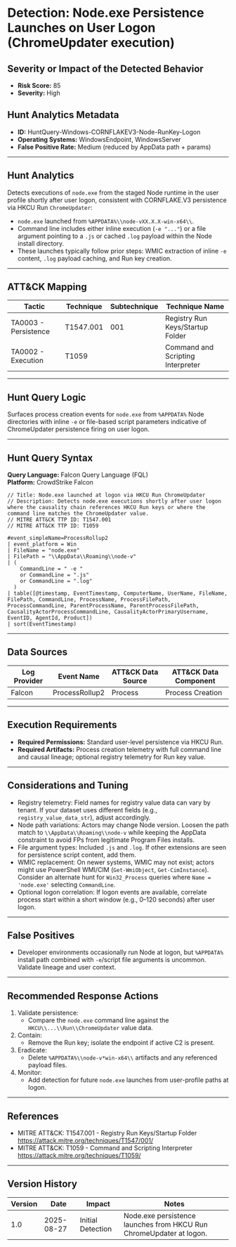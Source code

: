 # Detection: Node.exe Persistence Launches on User Logon (ChromeUpdater execution)

## Severity or Impact of the Detected Behavior
- **Risk Score:** 85
- **Severity:** High

## Hunt Analytics Metadata
- **ID:** HuntQuery-Windows-CORNFLAKEV3-Node-RunKey-Logon
- **Operating Systems:** WindowsEndpoint, WindowsServer
- **False Positive Rate:** Medium (reduced by AppData path + params)

---

## Hunt Analytics
Detects executions of `node.exe` from the staged Node runtime in the user profile shortly after user logon, consistent with CORNFLAKE.V3 persistence via HKCU Run `ChromeUpdater`:

- `node.exe` launched from `%APPDATA%\\node-vXX.X.X-win-x64\\`.
- Command line includes either inline execution (`-e "..."`) or a file argument pointing to a `.js` or cached `.log` payload within the Node install directory.
- These launches typically follow prior steps: WMIC extraction of inline `-e` content, `.log` payload caching, and Run key creation.

---

## ATT&CK Mapping

| Tactic                 | Technique | Subtechnique | Technique Name                          |
|-----------------------|-----------|--------------|-----------------------------------------|
| TA0003 - Persistence  | T1547.001 | 001          | Registry Run Keys/Startup Folder        |
| TA0002 - Execution    | T1059     |              | Command and Scripting Interpreter       |

---

## Hunt Query Logic
Surfaces process creation events for `node.exe` from `%APPDATA%` Node directories with inline `-e` or file-based script parameters indicative of ChromeUpdater persistence firing on user logon.

---

## Hunt Query Syntax

**Query Language:** Falcon Query Language (FQL)  
**Platform:** CrowdStrike Falcon

```fql
// Title: Node.exe launched at logon via HKCU Run ChromeUpdater
// Description: Detects node.exe executions shortly after user logon where the causality chain references HKCU Run keys or where the command line matches the ChromeUpdater value.
// MITRE ATT&CK TTP ID: T1547.001
// MITRE ATT&CK TTP ID: T1059

#event_simpleName=ProcessRollup2
| event_platform = Win
| FileName = "node.exe"
| FilePath = "\\AppData\\Roaming\\node-v"
| (
    CommandLine = " -e "
    or CommandLine = ".js"
    or CommandLine = ".log"
  )
| table([@timestamp, EventTimestamp, ComputerName, UserName, FileName, FilePath, CommandLine, ProcessName, ProcessFilePath, ProcessCommandLine, ParentProcessName, ParentProcessFilePath, CausalityActorProcessCommandLine, CausalityActorPrimaryUsername, EventID, AgentId, Product])
| sort(EventTimestamp)
```

---

## Data Sources

| Log Provider | Event Name                | ATT&CK Data Source | ATT&CK Data Component |
|--------------|--------------------------|--------------------|-----------------------|
| Falcon       | ProcessRollup2           | Process            | Process Creation      |

---

## Execution Requirements
- **Required Permissions:** Standard user-level persistence via HKCU Run.
- **Required Artifacts:** Process creation telemetry with full command line and causal lineage; optional registry telemetry for Run key value.

---

## Considerations and Tuning
- Registry telemetry: Field names for registry value data can vary by tenant. If your dataset uses different fields (e.g., `registry_value_data_str`), adjust accordingly.
- Node path variations: Actors may change Node version. Loosen the path match to `\\AppData\\Roaming\\node-v` while keeping the AppData constraint to avoid FPs from legitimate Program Files installs.
- File argument types: Included `.js` and `.log`. If other extensions are seen for persistence script content, add them.
- WMIC replacement: On newer systems, WMIC may not exist; actors might use PowerShell WMI/CIM (`Get-WmiObject`, `Get-CimInstance`). Consider an alternate hunt for `Win32_Process` queries where `Name = 'node.exe'` selecting `CommandLine`.
- Optional logon correlation: If logon events are available, correlate process start within a short window (e.g., 0–120 seconds) after user logon.

---

## False Positives
- Developer environments occasionally run Node at logon, but `%APPDATA%` install path combined with `-e`/script file arguments is uncommon. Validate lineage and user context.

---

## Recommended Response Actions
1) Validate persistence:
   - Compare the `node.exe` command line against the `HKCU\\...\\Run\\ChromeUpdater` value data.
2) Contain:
   - Remove the Run key; isolate the endpoint if active C2 is present.
3) Eradicate:
   - Delete `%APPDATA%\\node-v*win-x64\\` artifacts and any referenced payload files.
4) Monitor:
   - Add detection for future `node.exe` launches from user-profile paths at logon.

---

## References
- MITRE ATT&CK: T1547.001 - Registry Run Keys/Startup Folder https://attack.mitre.org/techniques/T1547/001/
- MITRE ATT&CK: T1059 - Command and Scripting Interpreter https://attack.mitre.org/techniques/T1059/

---

## Version History

| Version | Date       | Impact              | Notes                                                                 |
|---------|------------|---------------------|-----------------------------------------------------------------------|
| 1.0     | 2025-08-27 | Initial Detection   | Node.exe persistence launches from HKCU Run ChromeUpdater at logon.   |
